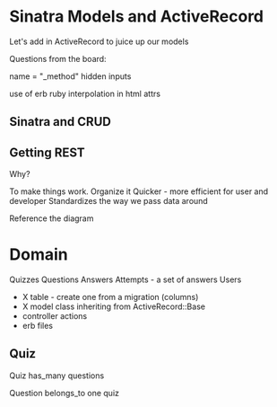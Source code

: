 # Sinatra Models and ActiveRecord

Let's add in ActiveRecord to juice up our models

Questions from the board:

name = "\_method" hidden inputs

use of erb ruby interpolation in html attrs

<form action="/answers/____id___">

## Sinatra and CRUD

## Getting REST

Why?

To make things work.
Organize it
Quicker - more efficient for user and developer
Standardizes the way we pass data around

Reference the diagram

# Domain

Quizzes
Questions
Answers
Attempts - a set of answers
Users

* X table - create one from a migration (columns)
* X model class inheriting from ActiveRecord::Base
* controller actions
* erb files

## Quiz

Quiz
has_many questions

Question
belongs_to one quiz
